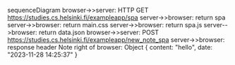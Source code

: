 sequenceDiagram
browser->>server: HTTP GET https://studies.cs.helsinki.fi/exampleapp/spa
server->>browser: return spa
server->>browser: return main.css
server->>browser: return spa.js
server-->browser: return data.json
browser->>server: POST https://studies.cs.helsinki.fi/exampleapp/new_note_spa
server->>browser: response header
Note right of browser: Object { content: "hello", date: "2023-11-28 14:25:37" }

